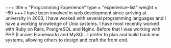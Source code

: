 +++
title = "Programming Experience"
type = "experience-list"
weight = -60
+++
I have been involved in web development since arriving at university in 2003, I have worked with several programming languages and I have a working knowledge of Unix systems. I have most recently worked with Ruby on Rails, PostgreSQL and Nginx. Before that I was working with PHP (Laravel Framework) and MySQL. I prefer to plan and build back end systems, allowing others to design and craft the front end.